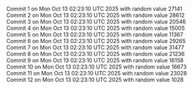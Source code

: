 Commit 1 on Mon Oct 13 02:23:10 UTC 2025 with random value 27141
Commit 2 on Mon Oct 13 02:23:10 UTC 2025 with random value 28612
Commit 3 on Mon Oct 13 02:23:10 UTC 2025 with random value 20546
Commit 4 on Mon Oct 13 02:23:10 UTC 2025 with random value 15005
Commit 5 on Mon Oct 13 02:23:10 UTC 2025 with random value 11367
Commit 6 on Mon Oct 13 02:23:10 UTC 2025 with random value 29265
Commit 7 on Mon Oct 13 02:23:10 UTC 2025 with random value 31477
Commit 8 on Mon Oct 13 02:23:10 UTC 2025 with random value 21236
Commit 9 on Mon Oct 13 02:23:10 UTC 2025 with random value 16158
Commit 10 on Mon Oct 13 02:23:10 UTC 2025 with random value 16673
Commit 11 on Mon Oct 13 02:23:10 UTC 2025 with random value 23028
Commit 12 on Mon Oct 13 02:23:10 UTC 2025 with random value 1028
